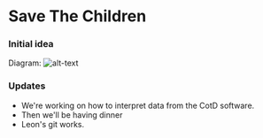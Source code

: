 # Save The Children

### Initial idea
Diagram:
![alt-text](https://scontent-iad3-1.xx.fbcdn.net/v/t35.0-12/15145305_1292952990728100_162663639_o.jpg?oh=bed5d096b51177a8cc9191615f4b4847&oe=58321B4D)

### Updates
- We're working on how to interpret data from the CotD software.
- Then we'll be having dinner
- Leon's git works.
